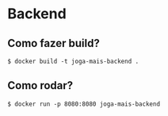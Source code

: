 # Backend

## Como fazer build?

```
$ docker build -t joga-mais-backend .
```

## Como rodar?

```
$ docker run -p 8080:8080 joga-mais-backend
```

